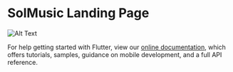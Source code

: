 # SolMusic Landing Page




####    



![Alt Text](https://s7.gifyu.com/images/Videos1-1.gif)






For help getting started with Flutter, view our
[online documentation](https://flutter.dev/docs), which offers tutorials,
samples, guidance on mobile development, and a full API reference.
